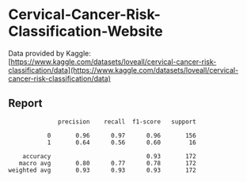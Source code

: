# Cervical-Cancer-Risk-Classification-Website
Data provided by Kaggle: [https://www.kaggle.com/datasets/loveall/cervical-cancer-risk-classification/data](https://www.kaggle.com/datasets/loveall/cervical-cancer-risk-classification/data)

## Report
                  precision    recall  f1-score   support
    
               0       0.96      0.97      0.96       156
               1       0.64      0.56      0.60        16
    
        accuracy                           0.93       172
       macro avg       0.80      0.77      0.78       172
    weighted avg       0.93      0.93      0.93       172
